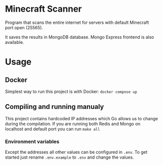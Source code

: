 # Minecraft Scanner
Program that scans the entire internet for servers with default Minecraft port open (25565).

It saves the results in MongoDB database. Mongo Express frontend is also available.

# Usage
## Docker
Simplest way to run this project is with Docker:
`docker compose up`

## Compiling and running manualy
This project contains hardcoded IP addresses which Go allows us to change during the compilation.
If you are running both Redis and Mongo on localhost and default port you can run `make all`
### Environment variables
Except the addresses all other values can be configured in `.env`. To get started just rename `.env.example` to `.env` and change the values.
